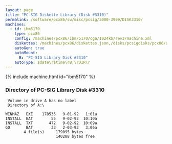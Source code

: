 ```yaml
---
layout: page
title: "PC-SIG Diskette Library (Disk #3310)"
permalink: /software/pcx86/sw/misc/pcsig/3000-3999/DISK3310/
machines:
  - id: ibm5170
    type: pcx86
    config: /machines/pcx86/ibm/5170/cga/1024kb/rev3/machine.xml
    diskettes: /machines/pcx86/diskettes.json,/disks/pcsigdisks/pcx86/diskettes.json
    autoGen: true
    autoMount:
      B: "PC-SIG Library Disk #3310"
    autoType: $date\r$time\rB:\rDIR\r
---
```


{% include machine.html id="ibm5170" %}

### Directory of PC-SIG Library Disk #3310

     Volume in drive A has no label
     Directory of A:\

    WINMAZ   EXE    178535   9-01-92   1:01a
    INSTALL  BAT        55   9-02-92  10:10a
    INSTALL  TXT       472   9-02-92  10:09a
    GO       BAT        33   2-03-93   3:06a
            4 file(s)     179095 bytes
                          140288 bytes free
